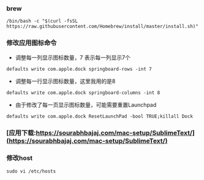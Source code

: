 ### brew
``````
/bin/bash -c "$(curl -fsSL https://raw.githubusercontent.com/Homebrew/install/master/install.sh)"
``````
### 修改应用图标命令
- 调整每一列显示图标数量，7 表示每一列显示7个
```````
defaults write com.apple.dock springboard-rows -int 7
```````
- 调整每一行显示图标数量，这里我用的是8
```````
defaults write com.apple.dock springboard-columns -int 8
```````
- 由于修改了每一页显示图标数量，可能需要重置Launchpad
```````
defaults write com.apple.dock ResetLaunchPad -bool TRUE;killall Dock
```````
### [应用下载:https://sourabhbajaj.com/mac-setup/SublimeText/](https://sourabhbajaj.com/mac-setup/SublimeText/)

### 修改host
``````
sudo vi /etc/hosts
``````
